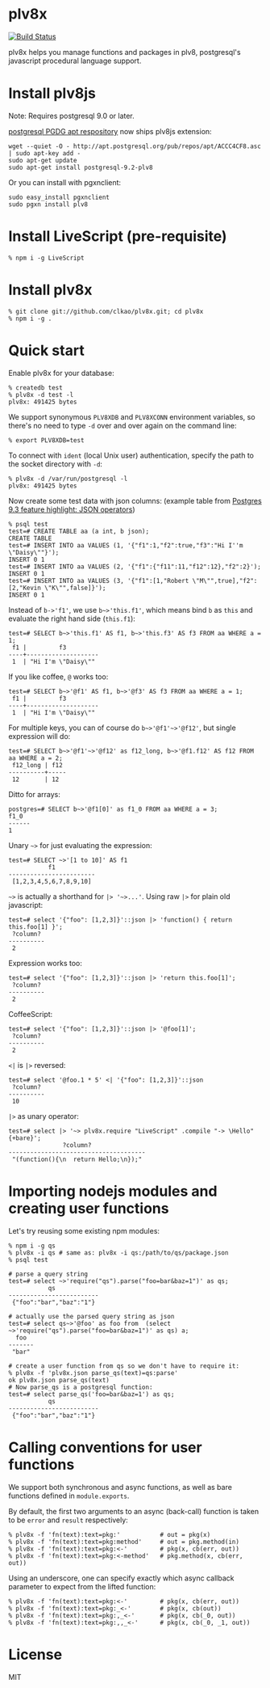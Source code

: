 plv8x
======

[![Build Status](https://travis-ci.org/clkao/plv8x.png?branch=master)](https://travis-ci.org/clkao/plv8x)

plv8x helps you manage functions and packages in plv8, postgresql's javascript
procedural language support.

# Install plv8js

Note: Requires postgresql 9.0 or later.

[postgresql PGDG apt respository](http://wiki.postgresql.org/wiki/Apt) now ships plv8js extension:

```
wget --quiet -O - http://apt.postgresql.org/pub/repos/apt/ACCC4CF8.asc | sudo apt-key add -
sudo apt-get update
sudo apt-get install postgresql-9.2-plv8
```

Or you can install with pgxnclient:


```
sudo easy_install pgxnclient
sudo pgxn install plv8
```

# Install LiveScript (pre-requisite)

    % npm i -g LiveScript

# Install plv8x

    % git clone git://github.com/clkao/plv8x.git; cd plv8x
    % npm i -g .

# Quick start

Enable plv8x for your database:

    % createdb test
    % plv8x -d test -l
    plv8x: 491425 bytes

We support synonymous `PLV8XDB` and `PLV8XCONN` environment variables,
so there's no need to type `-d` over and over again on the command line:

    % export PLV8XDB=test

To connect with `ident` (local Unix user) authentication, specify the path
to the socket directory with `-d`:

    % plv8x -d /var/run/postgresql -l
    plv8x: 491425 bytes

Now create some test data with json columns: (example table from [Postgres 9.3 feature highlight: JSON operators](http://michael.otacoo.com/postgresql-2/postgres-9-3-feature-highlight-json-operators/))

    % psql test
    test=# CREATE TABLE aa (a int, b json);
    CREATE TABLE
    test=# INSERT INTO aa VALUES (1, '{"f1":1,"f2":true,"f3":"Hi I''m \"Daisy\""}');
    INSERT 0 1
    test=# INSERT INTO aa VALUES (2, '{"f1":{"f11":11,"f12":12},"f2":2}');
    INSERT 0 1
    test=# INSERT INTO aa VALUES (3, '{"f1":[1,"Robert \"M\"",true],"f2":[2,"Kevin \"K\"",false]}');
    INSERT 0 1

Instead of `b->'f1'`, we use `b~>'this.f1'`, which means bind `b` as `this` and evaluate the right hand side (`this.f1`):

    test=# SELECT b~>'this.f1' AS f1, b~>'this.f3' AS f3 FROM aa WHERE a = 1;
     f1 |         f3
    ----+--------------------
     1  | "Hi I'm \"Daisy\""

If you like coffee, `@` works too:

    test=# SELECT b~>'@f1' AS f1, b~>'@f3' AS f3 FROM aa WHERE a = 1;
     f1 |         f3
    ----+--------------------
     1  | "Hi I'm \"Daisy\""

For multiple keys, you can of course do `b~>'@f1'~>'@f12'`, but single expression will do:

    test=# SELECT b~>'@f1'~>'@f12' as f12_long, b~>'@f1.f12' AS f12 FROM aa WHERE a = 2;
     f12_long | f12
    ----------+-----
     12       | 12

Ditto for arrays:

    postgres=# SELECT b~>'@f1[0]' as f1_0 FROM aa WHERE a = 3;
    f1_0
    ------
    1

Unary `~>` for just evaluating the expression:

    test=# SELECT ~>'[1 to 10]' AS f1
               f1
    ------------------------
     [1,2,3,4,5,6,7,8,9,10]

`~>` is actually a shorthand for `|> '~>...'`.  Using raw `|>` for plain
old javascript:

    test=# select '{"foo": [1,2,3]}'::json |> 'function() { return this.foo[1] }';
     ?column?
    ----------
     2

Expression works too:

    test=# select '{"foo": [1,2,3]}'::json |> 'return this.foo[1]';
     ?column?
    ----------
     2

CoffeeScript:

    test=# select '{"foo": [1,2,3]}'::json |> '@foo[1]';
     ?column?
    ----------
     2

```<|``` is ```|>``` reversed:

    test=# select '@foo.1 * 5' <| '{"foo": [1,2,3]}'::json
     ?column?
    ----------
     10

```|>``` as unary operator:

    test=# select |> '~> plv8x.require "LiveScript" .compile "-> \Hello" {+bare}';
                   ?column?
    --------------------------------------
     "(function(){\n  return Hello;\n});"

# Importing nodejs modules and creating user functions

Let's try reusing some existing npm modules:

    % npm i -g qs
    % plv8x -i qs # same as: plv8x -i qs:/path/to/qs/package.json
    % psql test

    # parse a query string
    test=# select ~>'require("qs").parse("foo=bar&baz=1")' as qs;
               qs
    -------------------------
     {"foo":"bar","baz":"1"}

    # actually use the parsed query string as json
    test=# select qs~>'@foo' as foo from  (select ~>'require("qs").parse("foo=bar&baz=1")' as qs) a;
      foo
    -------
     "bar"

    # create a user function from qs so we don't have to require it:
    % plv8x -f 'plv8x.json parse_qs(text)=qs:parse'
    ok plv8x.json parse_qs(text)
    # Now parse_qs is a postgresql function:
    test=# select parse_qs('foo=bar&baz=1') as qs;
               qs
    -------------------------
     {"foo":"bar","baz":"1"}

# Calling conventions for user functions

We support both synchronous and async functions, as well as bare functions defined in
`module.exports`.

By default, the first two arguments to an async (back-call) function is taken
to be `error` and `result` respectively:

    % plv8x -f 'fn(text):text=pkg:'           # out = pkg(x)
    % plv8x -f 'fn(text):text=pkg:method'     # out = pkg.method(in)
    % plv8x -f 'fn(text):text=pkg:<-'         # pkg(x, cb(err, out))
    % plv8x -f 'fn(text):text=pkg:<-method'   # pkg.method(x, cb(err, out))

Using an underscore, one can specify exactly which async callback parameter
to expect from the lifted function:

    % plv8x -f 'fn(text):text=pkg:<-'         # pkg(x, cb(err, out))
    % plv8x -f 'fn(text):text=pkg:_<-'        # pkg(x, cb(out))
    % plv8x -f 'fn(text):text=pkg:,_<-'       # pkg(x, cb(_0, out))
    % plv8x -f 'fn(text):text=pkg:,,_<-'      # pkg(x, cb(_0, _1, out))

# License

MIT
